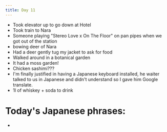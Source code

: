 ```yaml
---
title: Day 11
---
```


* Took elevator up to go down at Hotel
* Took train to Nara
* Someone playing "Stereo Love x On The Floor" on pan pipes when we got out of the station 
* bowing deer of Nara
* Had a deer gently tug my jacket to ask for food
* Walked around in a botanical garden
* It had a moss garden!
* Chicken sashimi???
* I'm finally justified in having a Japanese keyboard installed, he waiter talked to us in Japanese and didn't understand so I gave him Google translate.
* 1l of whiskey + soda to drink


# Today's Japanese phrases:
*